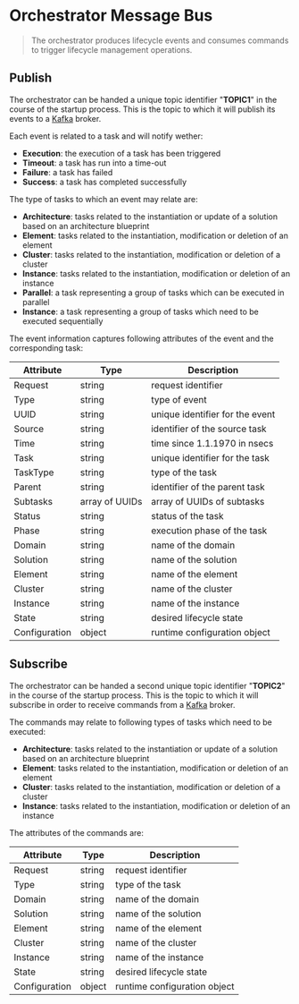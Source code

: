Orchestrator Message Bus
========================

> The orchestrator produces lifecycle events and consumes commands to trigger
  lifecycle management operations.

Publish
-------

The orchestrator can be handed a unique topic identifier "**TOPIC1**" in the
course of the startup process. This is the topic to which it will publish its
events to a [Kafka](https://kafka.apache.org/) broker.

Each event is related to a task and will notify wether:

- **Execution**: the execution of a task has been triggered
- **Timeout**: a task has run into a time-out
- **Failure**: a task has failed
- **Success**: a task has completed successfully

The type of tasks to which an event may relate are:

- **Architecture**: tasks related to the instantiation or update of a solution
  based on an architecture blueprint
- **Element**: tasks related to the instantiation, modification or deletion of
  an element
- **Cluster**: tasks related to the instantiation, modification or deletion of
  a cluster
- **Instance**: tasks related to the instantiation, modification or deletion of
  an instance
- **Parallel**: a task representing a group of tasks which can be executed in
  parallel
- **Instance**: a task representing a group of tasks which need to be executed
  sequentially

The event information captures following attributes of the event and the
corresponding task:

| Attribute     | Type            | Description                     |
|---------------|-----------------|---------------------------------|
| Request       | string          | request identifier              |
| Type          | string          | type of event                   |
| UUID          | string          | unique identifier for the event |
| Source        | string          | identifier of the source task   |
| Time          | string          | time since 1.1.1970 in nsecs    |
| Task          | string          | unique identifier for the task  |
| TaskType      | string          | type of the task                |
| Parent        | string          | identifier of the parent task   |
| Subtasks      | array of UUIDs  | array of UUIDs of subtasks      |
| Status        | string          | status of the task              |
| Phase         | string          | execution phase of the task     |
| Domain        | string          | name of the domain              |
| Solution      | string          | name of the solution            |
| Element       | string          | name of the element             |
| Cluster       | string          | name of the cluster             |
| Instance      | string          | name of the instance            |
| State         | string          | desired lifecycle state         |
| Configuration | object          | runtime configuration object    |

Subscribe
---------

The orchestrator can be handed a second unique topic identifier "**TOPIC2**"
in the course of the startup process. This is the topic to which it will
subscribe in order to receive commands from a [Kafka](https://kafka.apache.org/)
broker.

The commands may relate to following types of tasks which need to be executed:

- **Architecture**: tasks related to the instantiation or update of a solution
  based on an architecture blueprint
- **Element**: tasks related to the instantiation, modification or deletion of
  an element
- **Cluster**: tasks related to the instantiation, modification or deletion of
  a cluster
- **Instance**: tasks related to the instantiation, modification or deletion of
  an instance

The attributes of the commands are:

| Attribute     | Type            | Description                     |
|---------------|-----------------|---------------------------------|
| Request       | string          | request identifier              |
| Type          | string          | type of the task                |
| Domain        | string          | name of the domain              |
| Solution      | string          | name of the solution            |
| Element       | string          | name of the element             |
| Cluster       | string          | name of the cluster             |
| Instance      | string          | name of the instance            |
| State         | string          | desired lifecycle state         |
| Configuration | object          | runtime configuration object    |
